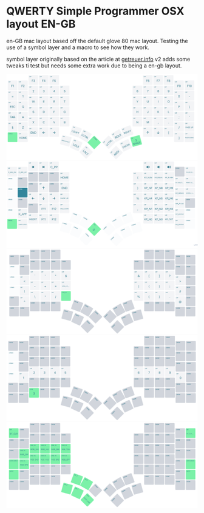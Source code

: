 # QWERTY Simple Programmer OSX layout EN-GB

en-GB mac layout based off the default glove 80 mac layout. Testing the use of a symbol layer and a macro to see how they work.

symbol layer originally based on the article at [getreuer.info](https://getreuer.info/posts/keyboards/symbol-layer/index.html) v2 adds some tweaks ti test but needs some extra work due to being a en-gb layout.

![layer 0 - base layout with a few tweaks](/images/layer_0.png)
![layer 1 - glove 80 default kp and media layout](/images/layer_1.png)
![layer 2 - symbols layer](/images/layer_2.png)
![layer 3 - numbers layer](/images/layer_3.png)
![layer 4 - glove 80 default magic layer](/images/layer_4.png)
